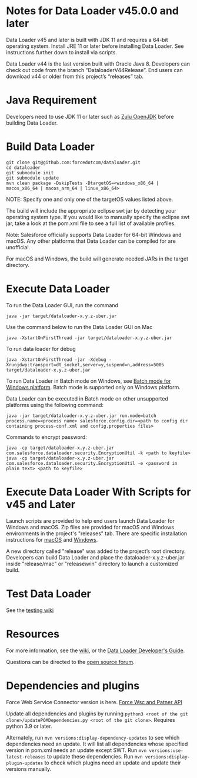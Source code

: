 # Notes for Data Loader v45.0.0 and later
 
Data Loader v45 and later is built with JDK 11 and requires a 64-bit operating system. Install JRE 11 or later before installing Data Loader. See instructions further down to install via scripts.
 
Data Loader v44 is the last version built with Oracle Java 8. Developers can check out code from the branch “DataloaderV44Release”. End users can download v44 or older from this project’s “releases” tab.

# Java Requirement
 
Developers need to use JDK 11 or later such as [Zulu OpenJDK](https://www.azul.com/downloads/zulu) before building Data Loader.
# Build Data Loader

    git clone git@github.com:forcedotcom/dataloader.git
    cd dataloader
    git submodule init
    git submodule update
    mvn clean package -DskipTests -DtargetOS=<windows_x86_64 | macos_x86_64 | macos_arm_64 | linux_x86_64>
    
NOTE: Specify one and only one of the targetOS values listed above.
    
The build will include the appropriate eclipse swt jar by detecting your operating system type. If you would like to manually specify the eclipse swt jar, take a look at the pom.xml file to see a full list of available profiles.

Note: Salesforce officially supports Data Loader for 64-bit Windows and macOS. Any other platforms that Data Loader can be compiled for are unofficial.

For macOS and Windows, the build will generate needed JARs in the target directory. 

    
# Execute Data Loader

To run the Data Loader GUI, run the command

    java -jar target/dataloader-x.y.z-uber.jar
    
Use the command below to run the Data Loader GUI on Mac

    java -XstartOnFirstThread -jar target/dataloader-x.y.z-uber.jar

To run data loader for debug

    java -XstartOnFirstThread -jar -Xdebug -Xrunjdwp:transport=dt_socket,server=y,suspend=n,address=5005  target/dataloader-x.y.z-uber.jar

To run Data Loader in Batch mode on Windows, see [Batch mode for Windows platform](https://developer.salesforce.com/docs/atlas.en-us.dataLoader.meta/dataLoader/loader_batchmode_intro.htm]). Batch mode is supported only on Windows platform.

Data Loader can be executed in Batch mode on other unsupported platforms using the following command:

    java -jar target/dataloader-x.y.z-uber.jar run.mode=batch process.name=<process name> salesforce.config.dir=<path to config dir containing process-conf.xml and config.properties files>

Commands to encrypt password:

    java -cp target/dataloader-x.y.z-uber.jar com.salesforce.dataloader.security.EncryptionUtil -k <path to keyfile>
    java -cp target/dataloader-x.y.z-uber.jar com.salesforce.dataloader.security.EncryptionUtil -e <password in plain text> <path to keyfile>

# Execute Data Loader With Scripts for v45 and Later
 
Launch scripts are provided to help end users launch Data Loader for Windows and macOS. Zip files are provided for macOS and Windows environments in the project's "releases" tab. There are specific installation instructions for [macOS](https://help.salesforce.com/articleView?id=sf.loader_install_mac.htm) and [Windows](https://help.​salesforce.com/articleView?id=​loader_install_windows.htm).
 
A new directory called "release" was added to the project’s root directory. Developers can build Data Loader and place the dataloader-x.y.z-uber.jar inside "release/mac" or "release\win" directory to launch a customized build.


# Test Data Loader

See the [testing wiki](https://github.com/forcedotcom/dataloader/wiki/Testing-Dataloader)

# Resources

For more information, see the [wiki](http://wiki.apexdevnet.com/index.php/Tools), or the [Data Loader Developer's Guide](https://na1.salesforce.com/help/doc/en/salesforce_data_loader.pdf). 

Questions can be directed to the [open source forum](https://developer.salesforce.com/forums?feedtype=RECENT&dc=APIs_and_Integration&criteria=ALLQUESTIONS&#!/feedtype=RECENT&criteria=ALLQUESTIONS&).

# Dependencies and plugins

Force Web Service Connector version is here. [Force Wsc and Patner API](https://mvnrepository.com/artifact/com.force.api)

Update all dependencies and plugins by running `python3 <root of the git clone>/updatePOMDependencies.py <root of the git clone>`. Requires python 3.9 or later.

Alternately, run `mvn versions:display-dependency-updates` to see which dependencies need an update. It will list all dependencies whose specified version in pom.xml needs an update except SWT. Run `mvn versions:use-latest-releases` to update these dependencies. Run `mvn versions:display-plugin-updates` to check which plugins need an update and update their versions manually.
